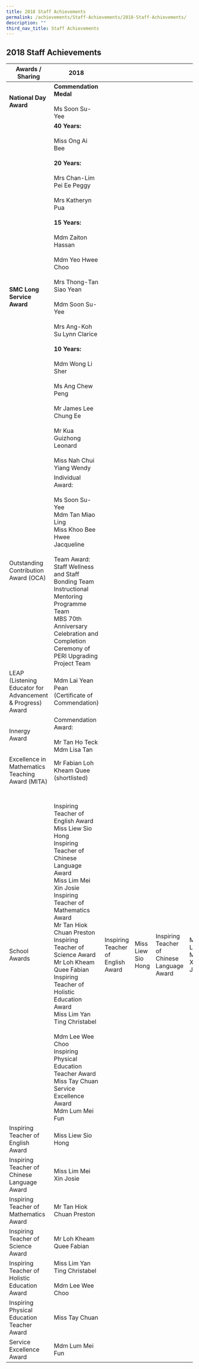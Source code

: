 ```yaml
---
title: 2018 Staff Achievements
permalink: /achievements/Staff-Achievements/2018-Staff-Achievements/
description: ""
third_nav_title: Staff Achievements
---
```

## 2018 Staff Achievements

| Awards / Sharing                                           | 2018                                                                                                                                                                                                                                                                                                                                                                                                                                                                                                                                             |                                    |                    |                                              |                        |                                         |                           |                                     |                          |                                               |                                                      |                                            |                |                          |                 |
|------------------------------------------------------------|--------------------------------------------------------------------------------------------------------------------------------------------------------------------------------------------------------------------------------------------------------------------------------------------------------------------------------------------------------------------------------------------------------------------------------------------------------------------------------------------------------------------------------------------------|------------------------------------|--------------------|----------------------------------------------|------------------------|-----------------------------------------|---------------------------|-------------------------------------|--------------------------|-----------------------------------------------|------------------------------------------------------|--------------------------------------------|----------------|--------------------------|-----------------|
| **National Day Award**                                         | **Commendation Medal**<br><br>Ms Soon Su-Yee<br>                                                                                                                                                                                                                                                                                                                                                                                                                                                                                                     |                                    |                    |                                              |                        |                                         |                           |                                     |                          |                                               |                                                      |                                            |                |                          |                 |
| **SMC Long Service Award**                                   | **40 Years:**<br><br>Miss Ong Ai Bee<br><br>**20 Years:**<br><br>Mrs Chan-Lim Pei Ee Peggy<br><br>Mrs Katheryn Pua<br><br>**15 Years:**<br><br>Mdm Zaiton Hassan<br><br>Mdm Yeo Hwee Choo<br><br>Mrs Thong-Tan Siao Yean<br><br>Mdm Soon Su-Yee<br><br>Mrs Ang-Koh Su Lynn Clarice<br><br>**10 Years:**<br><br>Mdm Wong Li Sher<br><br>Ms Ang Chew Peng<br><br>Mr James Lee Chung Ee<br><br>Mr Kua Guizhong Leonard<br><br>Miss Nah Chui Yiang Wendy<br>                                                                                                                                                                     |                                    |                    |                                              |                        |                                         |                           |                                     |                          |                                               |                                                      |                                            |                |                          |                 |
| Outstanding Contribution Award (OCA)                       | Individual Award:<br><br>Ms Soon Su-Yee<br>Mdm Tan Miao Ling<br>Miss Khoo Bee Hwee Jacqueline<br> <br>Team Award:<br>Staff Wellness and Staff Bonding Team<br>Instructional Mentoring Programme Team<br>MBS 70th Anniversary Celebration and Completion Ceremony of PERI Upgrading Project Team                                                                                                                                                                                                                                                  |                                    |                    |                                              |                        |                                         |                           |                                     |                          |                                               |                                                      |                                            |                |                          |                 |
| LEAP (Listening Educator for Advancement & Progress) Award | Mdm Lai Yean Pean (Certificate of Commendation)                                                                                                                                                                                                                                                                                                                                                                                                                                                                                                  |                                    |                    |                                              |                        |                                         |                           |                                     |                          |                                               |                                                      |                                            |                |                          |                 |
| Innergy Award                                              | Commendation Award:<br><br>Mr Tan Ho Teck<br>Mdm Lisa Tan                                                                                                                                                                                                                                                                                                                                                                                                                                                                                        |                                    |                    |                                              |                        |                                         |                           |                                     |                          |                                               |                                                      |                                            |                |                          |                 |
| Excellence in Mathematics Teaching Award (MITA)            | Mr Fabian Loh Kheam Quee (shortlisted)                                                                                                                                                                                                                                                                                                                                                                                                                                                                                                           |                                    |                    |                                              |                        |                                         |                           |                                     |                          |                                               |                                                      |                                            |                |                          |                 |
| School Awards                                              |  <br><br>Inspiring Teacher of English Award<br>Miss Liew Sio Hong<br>Inspiring Teacher of Chinese Language  Award<br>Miss Lim Mei Xin Josie<br>Inspiring Teacher of Mathematics  Award<br>Mr Tan Hiok Chuan Preston<br>Inspiring Teacher of Science  Award<br>Mr Loh Kheam Quee Fabian<br>Inspiring Teacher of Holistic Education Award<br>Miss Lim Yan Ting Christabel<br><br>Mdm Lee Wee Choo<br>Inspiring Physical Education Teacher Award<br>Miss Tay Chuan<br>Service Excellence Award<br>Mdm Lum Mei Fun<br>                               | Inspiring Teacher of English Award | Miss Liew Sio Hong | Inspiring Teacher of Chinese Language  Award | Miss Lim Mei Xin Josie | Inspiring Teacher of Mathematics  Award | Mr Tan Hiok Chuan Preston | Inspiring Teacher of Science  Award | Mr Loh Kheam Quee Fabian | Inspiring Teacher of Holistic Education Award | Miss Lim Yan Ting Christabel<br><br>Mdm Lee Wee Choo | Inspiring Physical Education Teacher Award | Miss Tay Chuan | Service Excellence Award | Mdm Lum Mei Fun |
| Inspiring Teacher of English Award                         | Miss Liew Sio Hong                                                                                                                                                                                                                                                                                                                                                                                                                                                                                                                               |                                    |                    |                                              |                        |                                         |                           |                                     |                          |                                               |                                                      |                                            |                |                          |                 |
| Inspiring Teacher of Chinese Language  Award               | Miss Lim Mei Xin Josie                                                                                                                                                                                                                                                                                                                                                                                                                                                                                                                           |                                    |                    |                                              |                        |                                         |                           |                                     |                          |                                               |                                                      |                                            |                |                          |                 |
| Inspiring Teacher of Mathematics  Award                    | Mr Tan Hiok Chuan Preston                                                                                                                                                                                                                                                                                                                                                                                                                                                                                                                        |                                    |                    |                                              |                        |                                         |                           |                                     |                          |                                               |                                                      |                                            |                |                          |                 |
| Inspiring Teacher of Science  Award                        | Mr Loh Kheam Quee Fabian                                                                                                                                                                                                                                                                                                                                                                                                                                                                                                                         |                                    |                    |                                              |                        |                                         |                           |                                     |                          |                                               |                                                      |                                            |                |                          |                 |
| Inspiring Teacher of Holistic Education Award              | Miss Lim Yan Ting Christabel<br><br>Mdm Lee Wee Choo                                                                                                                                                                                                                                                                                                                                                                                                                                                                                             |                                    |                    |                                              |                        |                                         |                           |                                     |                          |                                               |                                                      |                                            |                |                          |                 |
| Inspiring Physical Education Teacher Award                 | Miss Tay Chuan                                                                                                                                                                                                                                                                                                                                                                                                                                                                                                                                   |                                    |                    |                                              |                        |                                         |                           |                                     |                          |                                               |                                                      |                                            |                |                          |                 |
| Service Excellence Award                                   | Mdm Lum Mei Fun                                                                                                                                                                                                                                                                                                                                                                                                                                                                                                                                  |                                    |                    |                                              |                        |                                         |                           |                                     |                          |                                               |                                                      |                                            |                |                          |                 |